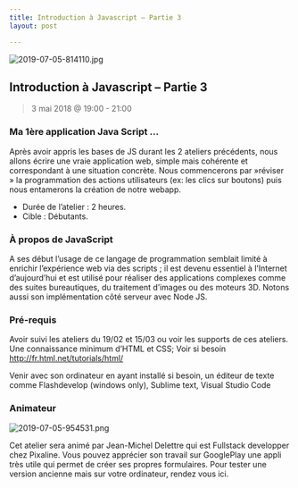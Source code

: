 ```yaml
---
title: Introduction à Javascript – Partie 3
layout: post

---
```


![2019-07-05-814110.jpg](http://lexoyo.me/silexlabs.org//assets/2019-07-05-814110.jpg)

## Introduction à Javascript – Partie 3

> 3 mai 2018 @ 19:00 - 21:00

### Ma 1ère application Java Script …

Après avoir appris les bases de JS durant les 2 ateliers précédents, nous allons écrire une vraie application web, simple mais cohérente et correspondant à une situation concrète. Nous commencerons par  »réviser » la programmation des actions utilisateurs (ex: les clics sur boutons) puis nous entamerons la création de notre webapp.

* Durée de l’atelier : 2 heures.
* Cible : Débutants.

### À propos de JavaScript

A ses début l’usage de ce langage de programmation semblait limité à enrichir l’expérience web via des scripts ; il est devenu essentiel à l’Internet d’aujourd’hui et est utilisé pour réaliser des applications complexes comme des suites bureautiques, du traitement d’images ou des moteurs 3D. Notons aussi son implémentation côté serveur avec Node JS.

### Pré-requis

Avoir suivi les ateliers du 19/02 et 15/03 ou voir les supports de ces ateliers.
Une connaissance minimum d’HTML et CSS; Voir si besoin 
http://fr.html.net/tutorials/html/

Venir avec son ordinateur en ayant installé si besoin, un éditeur de texte comme Flashdevelop (windows only), Sublime text, Visual Studio Code

### Animateur


![2019-07-05-954531.png](http://lexoyo.me/silexlabs.org//assets/2019-07-05-954531.png)

Cet atelier sera animé par Jean-Michel Delettre qui est Fullstack developper chez Pixaline.
Vous pouvez apprécier son travail sur
GooglePlay une appli très utile qui permet de créer ses propres formulaires. Pour tester une version ancienne mais sur votre ordinateur, rendez vous ici.
